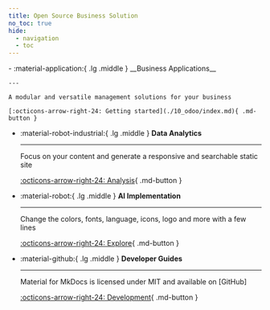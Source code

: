 ```yaml
---
title: Open Source Business Solution
no_toc: true
hide:
  - navigation
  - toc
---
```


<head>
    <script src="https://cdn.tailwindcss.com"></script>
</head>

<div class="grid cards" markdown>
-   :material-application:{ .lg .middle } __Business Applications__

    ---

    A modular and versatile management solutions for your business

    [:octicons-arrow-right-24: Getting started](./10_odoo/index.md){ .md-button }
    


-   :material-robot-industrial:{ .lg .middle } __Data Analytics__

    ---

    Focus on your content and generate a responsive and searchable static site

    [:octicons-arrow-right-24: Analysis](#){ .md-button }

-   :material-robot:{ .lg .middle } __AI Implementation__

    ---

    Change the colors, fonts, language, icons, logo and more with a few lines

    [:octicons-arrow-right-24: Explore](#){ .md-button }

-   :material-github:{ .lg .middle } __Developer Guides__

    ---

    Material for MkDocs is licensed under MIT and available on [GitHub]

    [:octicons-arrow-right-24: Development](#){ .md-button }

</div>
